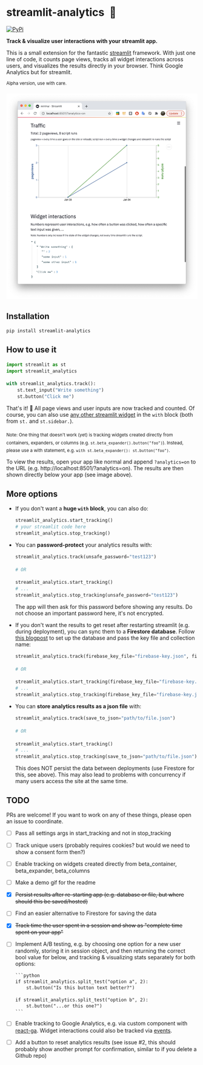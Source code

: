 # streamlit-analytics &nbsp;👀

[![PyPi](https://img.shields.io/pypi/v/streamlit-analytics)](https://pypi.org/project/streamlit-analytics/)

**Track & visualize user interactions with your streamlit app.**

This is a small extension for the fantastic [streamlit](https://www.streamlit.io/)
framework. With just one line of code, it counts page views, tracks all widget
interactions across users, and visualizes the results directly in your browser.
Think Google Analytics but for streamlit.

<sup>Alpha version, use with care.</sup>

<p align="center">
    <img src="images/example.png" width=600>
</p>

## Installation

```bash
pip install streamlit-analytics
```

## How to use it

```python
import streamlit as st
import streamlit_analytics

with streamlit_analytics.track():
    st.text_input("Write something")
    st.button("Click me")
```

That's it! 🎈 All page views and user inputs are now tracked and counted. Of course,
you can also use [any other streamlit widget](https://docs.streamlit.io/en/stable/api.html#add-widgets-to-sidebar)
in the `with` block (both from `st.` and `st.sidebar.`).

<sub>Note: One thing that doesn't work (yet) is tracking widgets created directly from
containers, expanders, or columns (e.g. `st.beta_expander().button("foo")`). Instead,
please use a with statement, e.g. `with st.beta_expander(): st.button("foo")`.</sub>

To view the results, open your app like normal and append `?analytics=on` to the URL
(e.g. http://localhost:8501/?analytics=on). The results are then shown directly below
your app (see image above).

## More options

- If you don't want a **huge `with` block**, you can also do:

  ```python
  streamlit_analytics.start_tracking()
  # your streamlit code here
  streamlit_analytics.stop_tracking()
  ```

- You can **password-protect** your analytics results with:

  ```python
  streamlit_analytics.track(unsafe_password="test123")

  # OR

  streamlit_analytics.start_tracking()
  # ...
  streamlit_analytics.stop_tracking(unsafe_password="test123")

  ```

  The app will then ask for this password before showing any results. Do not choose an
  important password here, it's not encrypted.

- If you don't want the results to get reset after restarting streamlit (e.g. during
  deployment), you can sync them to a **Firestore database**. Follow
  [this blogpost](https://blog.streamlit.io/streamlit-firestore/) to set up the database
  and pass the key file and collection name:

  ```python
  streamlit_analytics.track(firebase_key_file="firebase-key.json", firebase_collection_name="counts")

  # OR

  streamlit_analytics.start_tracking(firebase_key_file="firebase-key.json", firebase_collection_name="counts")
  # ...
  streamlit_analytics.stop_tracking(firebase_key_file="firebase-key.json", firebase_collection_name="counts")
  ```

- You can **store analytics results as a json file** with:

  ```python
  streamlit_analytics.track(save_to_json="path/to/file.json")

  # OR

  streamlit_analytics.start_tracking()
  # ...
  streamlit_analytics.stop_tracking(save_to_json="path/to/file.json")
  ```

  This does NOT persist the data between deployments (use Firestore for this, see
  above). This may also lead to problems with concurrency if many users access the site
  at the same time.

## TODO

PRs are welcome! If you want to work on any of these things, please open an issue to coordinate.

- [ ] Pass all settings args in start_tracking and not in stop_tracking
- [ ] Track unique users (probably requires cookies? but would we need to show a consent form then?)
- [ ] Enable tracking on widgets created directly from beta_container, beta_expander, beta_columns
- [ ] Make a demo gif for the readme
- [x] ~~Persist results after re-starting app (e.g. database or file, but where should this be saved/hosted)~~
- [ ] Find an easier alternative to Firestore for saving the data
- [x] ~~Track time the user spent in a session and show as "complete time spent on your app"~~
- [ ] Implement A/B testing, e.g. by choosing one option for a new user randomly, storing it in session object, and then returning the correct bool value for below, and tracking & visualizing stats separately for both options:

      ```python
      if streamlit_analytics.split_test("option a", 2):
          st.button("Is this button text better?")

      if streamlit_analytics.split_test("option b", 2):
          st.button("...or this one?")
      ```

- [ ] Enable tracking to Google Analytics, e.g. via custom component with [react-ga](https://github.com/react-ga/react-ga). Widget interactions could also be tracked via [events](https://github.com/react-ga/react-ga#reactgaeventargs).
- [ ] Add a button to reset analytics results (see issue #2, this should probably show
      another prompt for confirmation, similar to if you delete a Github repo)
